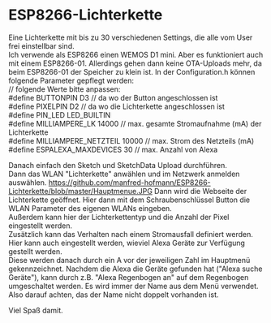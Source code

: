 # ESP8266-Lichterkette

Eine Lichterkette mit bis zu 30 verschiedenen Settings, die alle vom User frei einstellbar sind.  
Ich verwende als ESP8266 einen WEMOS D1 mini. Aber es funktioniert auch mit einem ESP8266-01.
Allerdings gehen dann keine OTA-Uploads mehr, da beim ESP8266-01 der Speicher zu klein ist.
In der Configuration.h können folgende Parameter gepflegt werden:  
// folgende Werte bitte anpassen:  
#define BUTTONPIN               D3  // da wo der Button angeschlossen ist  
#define PIXELPIN                D2  // da wo die Lichterkette angeschlossen ist  
#define PIN_LED        LED_BUILTIN  
#define MILLIAMPERE_LK       14000  // max. gesamte Stromaufnahme (mA) der Lichterkette  
#define MILLIAMPERE_NETZTEIL 10000  // max. Strom des Netzteils (mA)  
#define ESPALEXA_MAXDEVICES     30  // max. Anzahl von Alexa   
  
Danach einfach den Sketch und SketchData Upload durchführen.  
Dann das WLAN "Lichterkette" anwählen und im Netzwerk anmelden auswählen. 
https://github.com/manfred-hofmann/ESP8266-Lichterkette/blob/master/Hauptmenue.JPG
Dann wird die Webseite der Lichterkette geöffnet. Hier dann mit dem Schraubenschlüssel Button die WLAN Parameter des eigenen WLANs eingeben.  
Außerdem kann hier der Lichterkettentyp und die Anzahl der Pixel eingestellt werden.  
Zusätzlich kann das Verhalten nach einem Stromausfall definiert werden.  
Hier kann auch eingestellt werden, wieviel Alexa Geräte zur Verfügung gestellt werden.  
Diese werden danach durch ein A vor der jeweiligen Zahl im Hauptmenü gekennzeichnet.
Nachdem die Alexa die Geräte gefunden hat ("Alexa suche Geräte"), kann durch z.B. "Alexa Regenbogen an" auf dem Regenbogen umgeschaltet werden.
Es wird immer der Name aus dem Menü verwendet. Also darauf achten, das der Name nicht doppelt vorhanden ist.

Viel Spaß damit.

